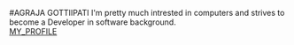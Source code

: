 #AGRAJA GOTTIIPATI
I'm pretty much intrested in computers and strives to become a Developer in software background.
<br>
[MY_PROFILE](https://github.com/Argon07/my2-Gottipati/blob/main/WhatsApp%20Image%202023-09-05%20at%205.49.10%20PM.jpeg)

